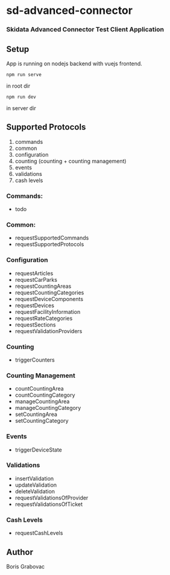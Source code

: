 # sd-advanced-connector

### Skidata Advanced Connector Test Client Application

## Setup

App is running on nodejs backend with vuejs frontend.

```
npm run serve
```

in root dir

```
npm run dev
```

in server dir

## Supported Protocols

1. commands
2. common
3. configuration
4. counting (counting + counting management)
5. events
6. validations
7. cash levels

### Commands:

- todo

### Common:

- requestSupportedCommands
- requestSupportedProtocols

### Configuration

- requestArticles
- requestCarParks
- requestCountingAreas
- requestCountingCategories
- requestDeviceComponents
- requestDevices
- requestFacilityInformation
- requestRateCategories
- requestSections
- requestValidationProviders

### Counting

- triggerCounters

### Counting Management

- countCountingArea
- countCountingCategory
- manageCountingArea
- manageCountingCategory
- setCountingArea
- setCountingCategory

### Events

- triggerDeviceState

### Validations

- insertValidation
- updateValidation
- deleteValidation
- requestValidationsOfProvider
- requestValidationsOfTicket

### Cash Levels

- requestCashLevels

## Author

Boris Grabovac
